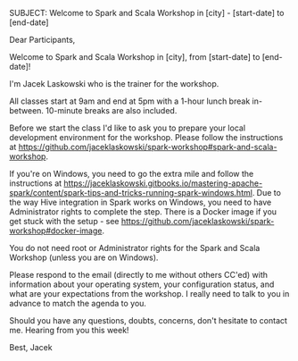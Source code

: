 SUBJECT: Welcome to Spark and Scala Workshop in [city] - [start-date] to [end-date]

Dear Participants,

Welcome to Spark and Scala Workshop in [city], from [start-date] to [end-date]!

I'm Jacek Laskowski who is the trainer for the workshop.

All classes start at 9am and end at 5pm with a 1-hour lunch break in-between. 10-minute breaks are also included.

Before we start the class I'd like to ask you to prepare your local development environment for the workshop. Please follow the instructions at https://github.com/jaceklaskowski/spark-workshop#spark-and-scala-workshop.

If you're on Windows, you need to go the extra mile and follow the instructions at https://jaceklaskowski.gitbooks.io/mastering-apache-spark/content/spark-tips-and-tricks-running-spark-windows.html. Due to the way Hive integration in Spark works on Windows, you need to have Administrator rights to complete the step. There is a Docker image if you get stuck with the setup - see https://github.com/jaceklaskowski/spark-workshop#docker-image.

You do not need root or Administrator rights for the Spark and Scala Workshop (unless you are on Windows).

Please respond to the email (directly to me without others CC'ed) with information about your operating system, your configuration status, and what are your expectations from the workshop. I really need to talk to you in advance to match the agenda to you.

Should you have any questions, doubts, concerns, don't hesitate to contact me. Hearing from you this week!

Best,
Jacek
